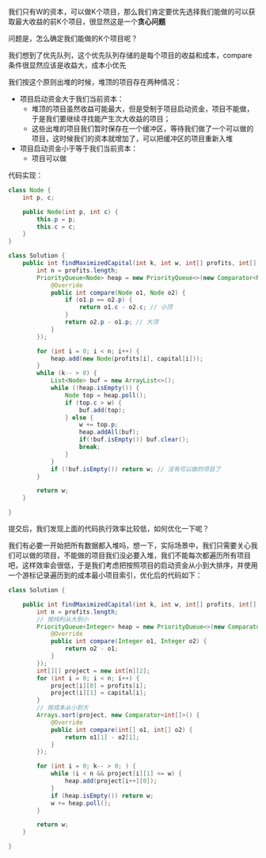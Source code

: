 

我们只有W的资本，可以做K个项目，那么我们肯定要优先选择我们能做的可以获取最大收益的前K个项目，很显然这是一个**贪心问题**



问题是，怎么确定我们能做的K个项目呢？



我们想到了优先队列，这个优先队列存储的是每个项目的收益和成本，compare条件很显然应该是收益大，成本小优先



我们按这个原则出堆的时候，堆顶的项目存在两种情况：

- 项目启动资金大于我们当前资本：
  - 堆顶的项目虽然收益可能最大，但是受制于项目启动资金，项目不能做，于是我们要继续寻找能产生次大收益的项目；
  - 这些出堆的项目我们暂时保存在一个缓冲区，等待我们做了一个可以做的项目，这时候我们的资本就增加了，可以把缓冲区的项目重新入堆
- 项目启动资金小于等于我们当前资本：
  - 项目可以做



代码实现：

```java
class Node {
    int p, c;

    public Node(int p, int c) {
        this.p = p;
        this.c = c;
    }
}

class Solution {
    public int findMaximizedCapital(int k, int w, int[] profits, int[] capital) {
        int n = profits.length;
        PriorityQueue<Node> heap = new PriorityQueue<>(new Comparator<Node>() {
            @Override
            public int compare(Node o1, Node o2) {
                if (o1.p == o2.p) {
                    return o1.c - o2.c; // 小顶
                }
                return o2.p - o1.p; // 大顶
            }
        });

        for (int i = 0; i < n; i++) {
            heap.add(new Node(profits[i], capital[i]));
        }
        while (k-- > 0) {
            List<Node> buf = new ArrayList<>();
            while (!heap.isEmpty()) {
                Node top = heap.poll();
                if (top.c > w) {
                    buf.add(top);
                } else {
                    w += top.p;
                    heap.addAll(buf);
                    if(!buf.isEmpty()) buf.clear();
                    break;
                }
            }
            if (!buf.isEmpty()) return w; // 没有可以做的项目了
        }

        return w;
    }

}
```



提交后，我们发现上面的代码执行效率比较低，如何优化一下呢？



我们有必要一开始把所有数据都入堆吗，想一下，实际场景中，我们只需要关心我们可以做的项目，不能做的项目我们没必要入堆，我们不能每次都遍历所有项目吧，这样效率会很低，于是我们考虑把按照项目的启动资金从小到大排序，并使用一个游标记录遍历到的成本最小项目索引，优化后的代码如下：



```java
class Solution {

    public int findMaximizedCapital(int k, int w, int[] profits, int[] capital) {
        int n = profits.length;
        // 按纯利从大到小
        PriorityQueue<Integer> heap = new PriorityQueue<>(new Comparator<Integer>() { 
            @Override
            public int compare(Integer o1, Integer o2) {
                return o2 - o1;
            }
        });
        int[][] project = new int[n][2];
        for (int i = 0; i < n; i++) {
            project[i][0] = profits[i];
            project[i][1] = capital[i];
        }
        // 按成本从小到大
        Arrays.sort(project, new Comparator<int[]>() {
            @Override
            public int compare(int[] o1, int[] o2) {
                return o1[1] - o2[1];
            }
        });

        for (int i = 0; k-- > 0; ) {
            while (i < n && project[i][1] <= w) {
                heap.add(project[i++][0]);
            }
            if (heap.isEmpty()) return w;
            w += heap.poll();
        }

        return w;
    }

}
```





